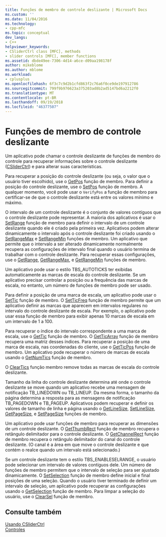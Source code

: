 ```yaml
---
title: Funções de membro de controle deslizante | Microsoft Docs
ms.custom: ''
ms.date: 11/04/2016
ms.technology:
- cpp-mfc
ms.topic: conceptual
dev_langs:
- C++
helpviewer_keywords:
- CSliderCtrl class [MFC], methods
- slider controls [MFC], member functions
ms.assetid: dbde49ee-7306-4d14-a6ce-d09aa198178f
author: mikeblome
ms.author: mblome
ms.workload:
- cplusplus
ms.openlocfilehash: 6f3c7c9d2b1cfd863f2c76a6f0ce9de197912786
ms.sourcegitcommit: 799f9b976623a375203ad8b2ad5147bd6a2212f0
ms.translationtype: MT
ms.contentlocale: pt-BR
ms.lasthandoff: 09/19/2018
ms.locfileid: "46377507"
---
```

# <a name="slider-control-member-functions"></a>Funções de membro de controle deslizante

Um aplicativo pode chamar o controle deslizante de funções de membro do controle para recuperar informações sobre o controle deslizante ([CSliderCtrl](../mfc/reference/csliderctrl-class.md)) e para alterar suas características.

Para recuperar a posição do controle deslizante (ou seja, o valor que o usuário tiver escolhido), use o [GetPos](../mfc/reference/csliderctrl-class.md#getpos) função de membro. Para definir a posição do controle deslizante, use o [SetPos](../mfc/reference/csliderctrl-class.md#setpos) função de membro. A qualquer momento, você pode usar o `VerifyPos` a função de membro para certificar-se de que o controle deslizante está entre os valores mínimo e máximo.

O intervalo de um controle deslizante é o conjunto de valores contíguos que o controle deslizante pode representar. A maioria dos aplicativos é usar o [SetRange](../mfc/reference/csliderctrl-class.md#setrange) função de membro para definir o intervalo de um controle deslizante quando ele é criado pela primeira vez. Aplicativos podem alterar dinamicamente o intervalo após o controle deslizante foi criado usando o [SetRangeMax](../mfc/reference/csliderctrl-class.md#setrangemax) e [SetRangeMin](../mfc/reference/csliderctrl-class.md#setrangemin) funções de membro. Um aplicativo que permite que o intervalo a ser alterado dinamicamente normalmente recupera as configurações de intervalo final quando o usuário termina de trabalhar com o controle deslizante. Para recuperar essas configurações, use o [GetRange](../mfc/reference/csliderctrl-class.md#getrange), [GetRangeMax](../mfc/reference/csliderctrl-class.md#getrangemax), e [GetRangeMin](../mfc/reference/csliderctrl-class.md#getrangemin) funções de membro.

Um aplicativo pode usar o estilo TBS_AUTOTICKS ter exibidas automaticamente as marcas de escala do controle deslizante. Se um aplicativo precisar controlar a posição ou a frequência das marcas de escala, no entanto, um número de funções de membro pode ser usado.

Para definir a posição de uma marca de escala, um aplicativo pode usar o [SetTic](../mfc/reference/csliderctrl-class.md#settic) função de membro. O [SetTicFreq](../mfc/reference/csliderctrl-class.md#setticfreq) função de membro permite que um aplicativo definir as marcas que aparecem em intervalos regulares no intervalo do controle deslizante de escala. Por exemplo, o aplicativo pode usar essa função de membro para exibir apenas 10 marcas de escala em um intervalo de 1 a 100.

Para recuperar o índice do intervalo correspondente a uma marca de escala, use o [GetTic](../mfc/reference/csliderctrl-class.md#gettic) função de membro. O [GetTicArray](../mfc/reference/csliderctrl-class.md#getticarray) função de membro recupera uma matriz desses índices. Para recuperar a posição de uma marca de escala, nas coordenadas do cliente, use o [GetTicPos](../mfc/reference/csliderctrl-class.md#getticpos) função de membro. Um aplicativo pode recuperar o número de marcas de escala usando o [GetNumTics](../mfc/reference/csliderctrl-class.md#getnumtics) função de membro.

O [ClearTics](../mfc/reference/csliderctrl-class.md#cleartics) função membro remove todas as marcas de escala do controle deslizante.

Tamanho da linha do controle deslizante determina até onde o controle deslizante se move quando um aplicativo recebe uma mensagem de notificação TB_LINEDOWN ou TB_LINEUP. Da mesma forma, o tamanho da página determina a resposta para as mensagens de notificação TB_PAGEDOWN e TB_PAGEUP. Aplicativos podem recuperar e definir os valores de tamanho de linha e página usando o [GetLineSize](../mfc/reference/csliderctrl-class.md#getlinesize), [SetLineSize](../mfc/reference/csliderctrl-class.md#setlinesize), [GetPageSize](../mfc/reference/csliderctrl-class.md#getpagesize), e [SetPageSize](../mfc/reference/csliderctrl-class.md#setpagesize) funções de membro.

Um aplicativo pode usar funções de membro para recuperar as dimensões de um controle deslizante. O [GetThumbRect](../mfc/reference/csliderctrl-class.md#getthumbrect) função de membro recupera o retângulo delimitador para o controle deslizante. O [GetChannelRect](../mfc/reference/csliderctrl-class.md#getchannelrect) função de membro recupera o retângulo delimitador do canal do controle deslizante. (O canal é a área em que move o controle deslizante e que contém o realce quando um intervalo está selecionado.)

Se um controle deslizante tem o estilo TBS_ENABLESELRANGE, o usuário pode selecionar um intervalo de valores contíguos dele. Um número de funções de membro permitem que o intervalo de seleção para ser ajustado dinamicamente. O [SetSelection](../mfc/reference/csliderctrl-class.md#setselection) função de membro define inicial e final posições de uma seleção. Quando o usuário tiver terminado de definir um intervalo de seleção, um aplicativo pode recuperar as configurações usando o [GetSelection](../mfc/reference/csliderctrl-class.md#getselection) função de membro. Para limpar a seleção do usuário, use o [ClearSel](../mfc/reference/csliderctrl-class.md#clearsel) função de membro.

## <a name="see-also"></a>Consulte também

[Usando CSliderCtrl](../mfc/using-csliderctrl.md)<br/>
[Controles](../mfc/controls-mfc.md)

